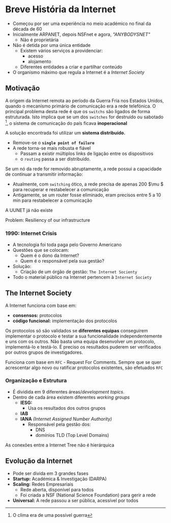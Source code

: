 # Breve História da Internet
- Começou por ser uma experiência no meio académico no final da década de 60
- Inicialmente ARPANET, depois NSFnet e agora, _"ANYBODYSNET"_
	- Não é proprietária
- Não é detida por uma única entidade
	- Existem vários serviços a providenciar:
		- acesso
		- alojamento
	- Diferentes entidades a criar e partilhar conteúdo
- O organismo máximo que regula a Internet é a _Internet Society_

## Motivação
A origem da Internet remota ao período da Guerra Fria nos Estados Unidos, 
quando o mecanismo primário de comunicação era a rede telefónica.
O principal problema desta rede é que os `switchs` são ligados de forma estruturada.
Isto implica que se um dos `switches` for destruído ou sabotado [^1], o sistema de
comunicação do país ficava **inoperacional**


A solução encontrada foi utilizar um **sistema distribuído.**

- Remove-se o **`single point of failure`**
- A rede torna-se mais robusta e fiável
	- Passam a existir múltiplos links de ligação entre os dispositivos
	- o `routing` passa a ser distribuído.


Se um nó da rede for removido abruptamente, a rede possui a capacidade de 
continuar a transmitir informação:

- Atualmente, com `switching` ótico, a rede precisa de apenas 200 $\mu $ para recuperar
e restabelecer a comunicação
- Antigamente, se um router fosse eliminado, eram precisos entre 5 a 10 min para restabelecer
a comunicação

A UUNET já não existe

[^1]: O clima era de uma possível guerra

Problem: Resiliency of our infrastructure

### 1990: Internet Crisis
- A tecnologia foi toda paga pelo Governo Americano
- Questões que se colocam:
	- Quem é o dono da Internet?
	- Quem é o responsável pela sua gestão?
- Solução: 
	- Criação de um órgão de gestão: `The Internet Socienty`
- Todo o material público na Internet pertencem à `Internet Society`


## The Internet Society
A Internet funciona com base em:

- **consensos:** protocolos
- **código funcional:** implementação dos protocolos

Os protocolos só são validados se **diferentes equipas** conseguirem implementar o protocolo e testar a sua funcionalidade independentemente e uns com os outros. Não basta uma equipa desenvolver um protocolo, implementá-lo e testá-lo. É preciso os resultados puderem ser verificados por outros grupos de investigadores.

Funciona com base em `RFC` - Request For Comments. Sempre que se quer acrescentar algo novo ou ratificar protocolos existentes, são efetuados `RFC`

### Organização e Estrutura
- É dividida em 9 diferentes áreas/_development topics_.
- Dentro de cada área existem diferentes _working groups_
	- **IESG:**
		- Usa os resultados dos outros grupos
	- **IAB**
	- **IANA** _(Internet Assigned Number Authority)_
		- Responsável pela gestão dos:
			- DNS
			- domínios TLD (Top Level Domains)


As conexões entre a Internet Tree não é hierárquica


## Evolução da Internet
- Pode ser divida em 3 grandes fases
- **Startup:** Académica & Investigação (DARPA)
- **Scaling:** Redes Empresariais
	- Rede aberta, disponível para todos
	- Foi criada a NSF (National Science Foundation) para gerir a rede
- **Universal:** A rede passou a ser pública, acessível por todos


